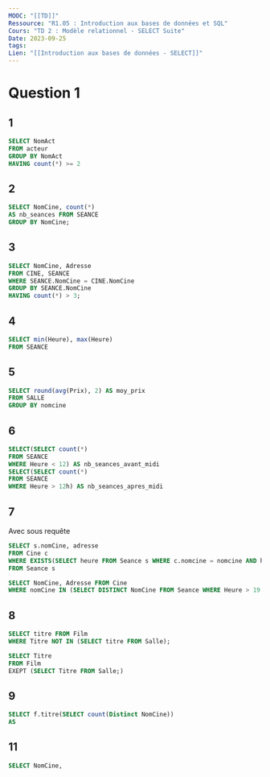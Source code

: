 ```yaml
---
MOOC: "[[TD]]"
Ressource: "R1.05 : Introduction aux bases de données et SQL"
Cours: "TD 2 : Modèle relationnel - SELECT Suite"
Date: 2023-09-25
tags: 
Lien: "[[Introduction aux bases de données - SELECT]]"
---
```

# Question 1
## 1
```SQL
SELECT NomAct
FROM acteur
GROUP BY NomAct
HAVING count(*) >= 2
```

## 2
```SQL
SELECT NomCine, count(*)
AS nb_seances FROM SEANCE
GROUP BY NomCine;
```

## 3
```SQL
SELECT NomCine, Adresse
FROM CINE, SEANCE
WHERE SEANCE.NomCine = CINE.NomCine
GROUP BY SEANCE.NomCine
HAVING count(*) > 3;
```

## 4
```SQL
SELECT min(Heure), max(Heure)
FROM SEANCE
```

## 5
```SQL
SELECT round(avg(Prix), 2) AS moy_prix
FROM SALLE
GROUP BY nomcine
```

## 6
```SQL
SELECT(SELECT count(*)
FROM SEANCE
WHERE Heure < 12) AS nb_seances_avant_midi
SELECT(SELECT count(*) 
FROM SEANCE
WHERE Heure > 12h) AS nb_seances_apres_midi
```

## 7
Avec sous requête
```SQL
SELECT s.nomCine, adresse
FROM Cine c
WHERE EXISTS(SELECT heure FROM Seance s WHERE c.nomcine = nomcine AND heure < 19:30)
FROM Seance s
```

```SQL
SELECT NomCine, Adresse FROM Cine
WHERE nomCine IN (SELECT DISTINCT NomCine FROM Seance WHERE Heure > 19:30);
```

## 8
```SQL
SELECT titre FROM Film
WHERE Titre NOT IN (SELECT titre FROM Salle);
```

```SQL
SELECT Titre
FROM Film
EXEPT (SELECT Titre FROM Salle;)
```

## 9
```SQL
SELECT f.titre(SELECT count(Distinct NomCine))
AS 
```

## 11
```SQL
SELECT NomCine, 
```